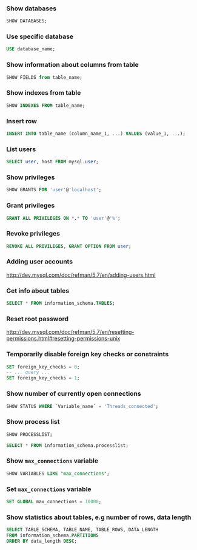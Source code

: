 ### Show databases

```sql
SHOW DATABASES;
```

### Use specific database

```sql
USE database_name;
```

### Show information about columns from table

```sql
SHOW FIELDS from table_name;
```

### Show indexes from table

```sql
SHOW INDEXES FROM table_name;
```

### Insert row

```sql
INSERT INTO table_name (column_name_1, ...) VALUES (value_1, ...);
```

### List users

```sql
SELECT user, host FROM mysql.user;
```

### Show privileges

```sql
SHOW GRANTS FOR 'user'@'localhost';
```

### Grant privileges

```sql
GRANT ALL PRIVILEGES ON *.* TO 'user'@'%';
```

### Revoke privileges

```sql
REVOKE ALL PRIVILEGES, GRANT OPTION FROM user;
```

### Adding user accounts

http://dev.mysql.com/doc/refman/5.7/en/adding-users.html

### Get info about tables

```sql
SELECT * FROM information_schema.TABLES;
```

### Reset root password

http://dev.mysql.com/doc/refman/5.7/en/resetting-permissions.html#resetting-permissions-unix


### Temporarily disable foreign key checks or constraints

```sql
SET foreign_key_checks = 0;
-- ... query ...
SET foreign_key_checks = 1;
```

### Show number of currently open connections

```sql
SHOW STATUS WHERE `Variable_name` = 'Threads_connected';
```

### Show process list

```sql
SHOW PROCESSLIST;

SELECT * FROM information_schema.processlist;
```

### Show `max_connections` variable

```sql
SHOW VARIABLES LIKE "max_connections";
```

### Set `max_connections` variable

```sql
SET GLOBAL max_connections = 10000;
```

### Show statistics about tables, e.g number of rows, data length

```sql
SELECT TABLE_SCHEMA, TABLE_NAME, TABLE_ROWS, DATA_LENGTH
FROM information_schema.PARTITIONS
ORDER BY data_length DESC;
```
